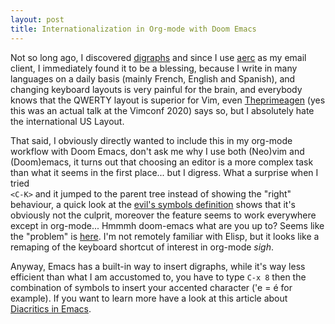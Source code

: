 ```yaml
---
layout: post
title: Internationalization in Org-mode with Doom Emacs
---
```

Not so long ago, I discovered [digraphs](https://vim.fandom.com/wiki/Entering_special_characters) 
and since I use [aerc](https://aerc-mail.org/) as my email client, I immediately 
found it to be a blessing, because I write in many languages on a daily basis 
(mainly French, English and Spanish), and changing keyboard layouts is very painful 
for the brain, and everybody knows that the QWERTY layout is superior for Vim, even 
[Theprimeagen](https://youtu.be/tCktGgPQ3D0?t=1435) (yes this was an actual talk 
at the Vimconf 2020) says so, but I absolutely hate the international US Layout.

That said, I obviously directly wanted to include 
this in my org-mode workflow with Doom Emacs, don't ask me why I use both (Neo)vim 
and (Doom)emacs, it turns out that choosing an editor is a more complex task than 
what it seems in the first place... but I digress. What a surprise when I tried  
`<C-K>` and it jumped to the parent tree instead of showing the "right" behaviour, a quick look at the 
[evil's symbols definition](https://github.com/emacs-evil/evil/blob/3f3b2fea87172f155e5f91d75f0fb69d8648acf2/evil-maps.el#L369) 
shows that it's obviously not the culprit, moreover the feature seems to work 
everywhere except in org-mode... Hmmmh doom-emacs what are you up to? Seems like 
the "problem" is [here](https://github.com/hlissner/doom-emacs/blob/848cc117c4555c424fcd7f16d363b5da8118f36d/modules/lang/org/config.el#L981). 
I'm not remotely familiar with Elisp, but it looks like a remaping of 
the keyboard shortcut of interest in org-mode *sigh*.

Anyway, Emacs has a built-in way to insert digraphs, while it's way less efficient 
than what I am accustomed to, you have to type `C-x 8` then the combination of symbols 
to insert your accented character ('e = é for example). If you want to learn more 
have a look at this article about 
[Diacritics in Emacs](https://masteringemacs.org/article/diacritics-in-emacs).


